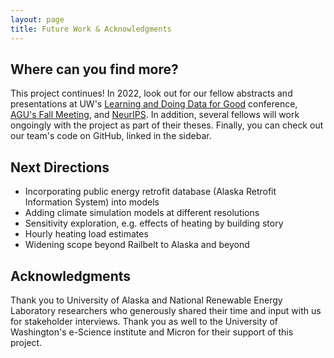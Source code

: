 ```yaml
---
layout: page
title: Future Work & Acknowledgments
---
```


## Where can you find more?
This project continues! In 2022, look out for our fellow abstracts and presentations at UW's [Learning and Doing Data for Good](https://escience.washington.edu/data-for-good-conference-2022) conference, [AGU's Fall Meeting](https://www.agu.org/Fall-Meeting), and [NeurIPS](https://neurips.cc). In addition, several fellows will work ongoingly with the project as part of their theses. Finally, you can check out our team's code on GitHub, linked in the sidebar.

## Next Directions
+ Incorporating public energy retrofit database (Alaska Retrofit Information System) into models
+ Adding climate simulation models at different resolutions
+ Sensitivity exploration, e.g. effects of heating by building story
+ Hourly heating load estimates
+ Widening scope beyond Railbelt to Alaska and beyond

## Acknowledgments
Thank you to University of Alaska and National Renewable Energy Laboratory researchers who generously shared their time and input with us for stakeholder interviews. Thank you as well to the University of Washington's e-Science institute and Micron for their support of this project.
